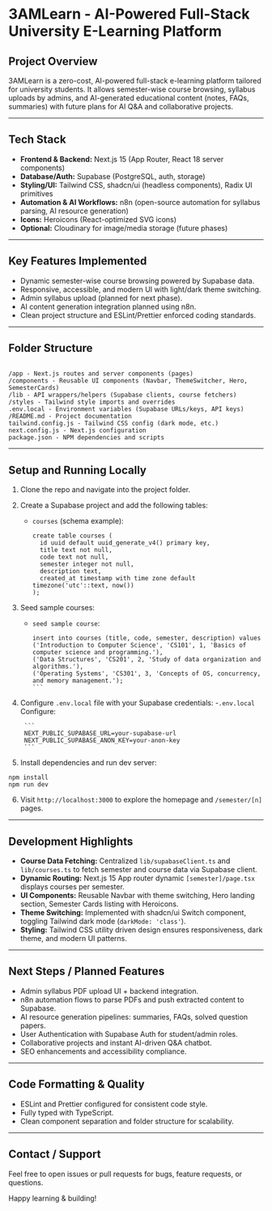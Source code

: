 # 3AMLearn - AI-Powered Full-Stack University E-Learning Platform

## Project Overview

3AMLearn is a zero-cost, AI-powered full-stack e-learning platform tailored for university students. It allows semester-wise course browsing, syllabus uploads by admins, and AI-generated educational content (notes, FAQs, summaries) with future plans for AI Q&A and collaborative projects.

---

## Tech Stack

- **Frontend & Backend:** Next.js 15 (App Router, React 18 server components)
- **Database/Auth:** Supabase (PostgreSQL, auth, storage)
- **Styling/UI:** Tailwind CSS, shadcn/ui (headless components), Radix UI primitives
- **Automation & AI Workflows:** n8n (open-source automation for syllabus parsing, AI resource generation)
- **Icons:** Heroicons (React-optimized SVG icons)
- **Optional:** Cloudinary for image/media storage (future phases)

---

## Key Features Implemented

- Dynamic semester-wise course browsing powered by Supabase data.
- Responsive, accessible, and modern UI with light/dark theme switching.
- Admin syllabus upload (planned for next phase).
- AI content generation integration planned using n8n.
- Clean project structure and ESLint/Prettier enforced coding standards.

---

## Folder Structure

```

/app - Next.js routes and server components (pages)
/components - Reusable UI components (Navbar, ThemeSwitcher, Hero, SemesterCards)
/lib - API wrappers/helpers (Supabase clients, course fetchers)
/styles - Tailwind style imports and overrides
.env.local - Environment variables (Supabase URLs/keys, API keys)
/README.md - Project documentation
tailwind.config.js - Tailwind CSS config (dark mode, etc.)
next.config.js - Next.js configuration
package.json - NPM dependencies and scripts

```

---

## Setup and Running Locally

1. Clone the repo and navigate into the project folder.

2. Create a Supabase project and add the following tables:
   - `courses` (schema example):
     ```
     create table courses (
       id uuid default uuid_generate_v4() primary key,
       title text not null,
       code text not null,
       semester integer not null,
       description text,
       created_at timestamp with time zone default timezone('utc'::text, now())
     );
     ```

3. Seed sample courses:
   - `seed sample course`:
     ````
     insert into courses (title, code, semester, description) values
     ('Introduction to Computer Science', 'CS101', 1, 'Basics of computer science and programming.'),
     ('Data Structures', 'CS201', 2, 'Study of data organization and algorithms.'),
     ('Operating Systems', 'CS301', 3, 'Concepts of OS, concurrency, and memory management.');
     ```
     ````

4. Configure `.env.local` file with your Supabase credentials:
    -`.env.local` Configure:
   
        ```
        NEXT_PUBLIC_SUPABASE_URL=your-supabase-url
        NEXT_PUBLIC_SUPABASE_ANON_KEY=your-anon-key
        ```

6. Install dependencies and run dev server:

```
npm install
npm run dev

```

6. Visit `http://localhost:3000` to explore the homepage and `/semester/[n]` pages.

---

## Development Highlights

- **Course Data Fetching:** Centralized `lib/supabaseClient.ts` and `lib/courses.ts` to fetch semester and course data via Supabase client.
- **Dynamic Routing:** Next.js 15 App router dynamic `[semester]/page.tsx` displays courses per semester.
- **UI Components:** Reusable Navbar with theme switching, Hero landing section, Semester Cards listing with Heroicons.
- **Theme Switching:** Implemented with shadcn/ui Switch component, toggling Tailwind dark mode (`darkMode: 'class'`).
- **Styling:** Tailwind CSS utility driven design ensures responsiveness, dark theme, and modern UI patterns.

---

## Next Steps / Planned Features

- Admin syllabus PDF upload UI + backend integration.
- n8n automation flows to parse PDFs and push extracted content to Supabase.
- AI resource generation pipelines: summaries, FAQs, solved question papers.
- User Authentication with Supabase Auth for student/admin roles.
- Collaborative projects and instant AI-driven Q&A chatbot.
- SEO enhancements and accessibility compliance.

---

## Code Formatting & Quality

- ESLint and Prettier configured for consistent code style.
- Fully typed with TypeScript.
- Clean component separation and folder structure for scalability.

---

## Contact / Support

Feel free to open issues or pull requests for bugs, feature requests, or questions.

Happy learning & building!

